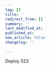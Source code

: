 ```yaml
---
tag: []
title: ''
redirect_from: []
summary: ''
last_modified_at: 
published_at: 
new_article: false
changelog: ''

---
```

Deploy 523